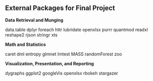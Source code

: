 ## External Packages for Final Project


**Data Retrieval and Munging**

data.table
dplyr
foreach
httr
lubridate
openxlsx
purrr
quantmod
readxl
reshape2
rjson
stringr
xts

**Math and Statistics**

caret
dml
entropy
glmnet
lmtest
MASS
randomForest
zoo

**Visualization, Presentation, and Reporting**

dygraphs
ggplot2
googleVis
openxlsx
rbokeh
stargazer